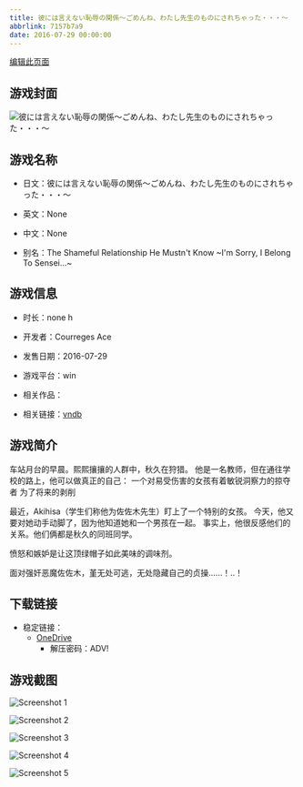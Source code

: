 ```yaml
---
title: 彼には言えない恥辱の関係～ごめんね、わたし先生のものにされちゃった・・・～
abbrlink: 7157b7a9
date: 2016-07-29 00:00:00
---
```

[编辑此页面](https://github.com/ACG-3/ADV3-source/blob/main/source/_posts/games/%E5%BD%BC%E3%81%AB%E3%81%AF%E8%A8%80%E3%81%88%E3%81%AA%E3%81%84%E6%81%A5%E8%BE%B1%E3%81%AE%E9%96%A2%E4%BF%82%EF%BD%9E%E3%81%94%E3%82%81%E3%82%93%E3%81%AD%E3%80%81%E3%82%8F%E3%81%9F%E3%81%97%E5%85%88%E7%94%9F%E3%81%AE%E3%82%82%E3%81%AE%E3%81%AB%E3%81%95%E3%82%8C%E3%81%A1%E3%82%83%E3%81%A3%E3%81%9F%E3%83%BB%E3%83%BB%E3%83%BB%EF%BD%9E.md)

## 游戏封面

![彼には言えない恥辱の関係～ごめんね、わたし先生のものにされちゃった・・・～](https://pan.timero.xyz/d/onedrive/img_lib_001/%E5%BD%BC%E3%81%AB%E3%81%AF%E8%A8%80%E3%81%88%E3%81%AA%E3%81%84%E6%81%A5%E8%BE%B1%E3%81%AE%E9%96%A2%E4%BF%82%EF%BD%9E%E3%81%94%E3%82%81%E3%82%93%E3%81%AD%E3%80%81%E3%82%8F%E3%81%9F%E3%81%97%E5%85%88%E7%94%9F%E3%81%AE%E3%82%82%E3%81%AE%E3%81%AB%E3%81%95%E3%82%8C%E3%81%A1%E3%82%83%E3%81%A3%E3%81%9F%E3%83%BB%E3%83%BB%E3%83%BB%EF%BD%9E_cover.avif)


## 游戏名称

- 日文：彼には言えない恥辱の関係～ごめんね、わたし先生のものにされちゃった・・・～
- 英文：None
- 中文：None

- 别名：The Shameful Relationship He Mustn't Know ~I'm Sorry, I Belong To Sensei...~


## 游戏信息

- 时长：none h
- 开发者：Courreges Ace
- 发售日期：2016-07-29
- 游戏平台：win
- 相关作品：

- 相关链接：[vndb](https://vndb.org/v19652)


## 游戏简介

车站月台的早晨。熙熙攘攘的人群中，秋久在狩猎。
他是一名教师，但在通往学校的路上，他可以做真正的自己：
一个对易受伤害的女孩有着敏锐洞察力的掠夺者 为了将来的剥削

最近，Akihisa（学生们称他为佐佐木先生）盯上了一个特别的女孩。
今天，他又要对她动手动脚了，因为他知道她和一个男孩在一起。
事实上，他很反感他们的关系。他们俩都是秋久的同班同学。

愤怒和嫉妒是让这顶绿帽子如此美味的调味剂。

面对强奸恶魔佐佐木，堇无处可逃，无处隐藏自己的贞操......！..！




## 下载链接

- 稳定链接：
    - [OneDrive](https://pan.timero.xyz/onedrive/adv_lib_001/%E5%BD%BC%E3%81%AB%E3%81%AF%E8%A8%80%E3%81%88%E3%81%AA%E3%81%84%E6%81%A5%E8%BE%B1%E3%81%AE%E9%96%A2%E4%BF%82%EF%BD%9E%E3%81%94%E3%82%81%E3%82%93%E3%81%AD%E3%80%81%E3%82%8F%E3%81%9F%E3%81%97%E5%85%88%E7%94%9F%E3%81%AE%E3%82%82%E3%81%AE%E3%81%AB%E3%81%95%E3%82%8C%E3%81%A1%E3%82%83%E3%81%A3%E3%81%9F%E3%83%BB%E3%83%BB%E3%83%BB%EF%BD%9E)
        - 解压密码：ADV!



## 游戏截图


![Screenshot 1](https://pan.timero.xyz/d/onedrive/img_lib_001/%E5%BD%BC%E3%81%AB%E3%81%AF%E8%A8%80%E3%81%88%E3%81%AA%E3%81%84%E6%81%A5%E8%BE%B1%E3%81%AE%E9%96%A2%E4%BF%82%EF%BD%9E%E3%81%94%E3%82%81%E3%82%93%E3%81%AD%E3%80%81%E3%82%8F%E3%81%9F%E3%81%97%E5%85%88%E7%94%9F%E3%81%AE%E3%82%82%E3%81%AE%E3%81%AB%E3%81%95%E3%82%8C%E3%81%A1%E3%82%83%E3%81%A3%E3%81%9F%E3%83%BB%E3%83%BB%E3%83%BB%EF%BD%9E_Screenshot_1.avif)

![Screenshot 2](https://pan.timero.xyz/d/onedrive/img_lib_001/%E5%BD%BC%E3%81%AB%E3%81%AF%E8%A8%80%E3%81%88%E3%81%AA%E3%81%84%E6%81%A5%E8%BE%B1%E3%81%AE%E9%96%A2%E4%BF%82%EF%BD%9E%E3%81%94%E3%82%81%E3%82%93%E3%81%AD%E3%80%81%E3%82%8F%E3%81%9F%E3%81%97%E5%85%88%E7%94%9F%E3%81%AE%E3%82%82%E3%81%AE%E3%81%AB%E3%81%95%E3%82%8C%E3%81%A1%E3%82%83%E3%81%A3%E3%81%9F%E3%83%BB%E3%83%BB%E3%83%BB%EF%BD%9E_Screenshot_2.avif)

![Screenshot 3](https://pan.timero.xyz/d/onedrive/img_lib_001/%E5%BD%BC%E3%81%AB%E3%81%AF%E8%A8%80%E3%81%88%E3%81%AA%E3%81%84%E6%81%A5%E8%BE%B1%E3%81%AE%E9%96%A2%E4%BF%82%EF%BD%9E%E3%81%94%E3%82%81%E3%82%93%E3%81%AD%E3%80%81%E3%82%8F%E3%81%9F%E3%81%97%E5%85%88%E7%94%9F%E3%81%AE%E3%82%82%E3%81%AE%E3%81%AB%E3%81%95%E3%82%8C%E3%81%A1%E3%82%83%E3%81%A3%E3%81%9F%E3%83%BB%E3%83%BB%E3%83%BB%EF%BD%9E_Screenshot_3.avif)

![Screenshot 4](https://pan.timero.xyz/d/onedrive/img_lib_001/%E5%BD%BC%E3%81%AB%E3%81%AF%E8%A8%80%E3%81%88%E3%81%AA%E3%81%84%E6%81%A5%E8%BE%B1%E3%81%AE%E9%96%A2%E4%BF%82%EF%BD%9E%E3%81%94%E3%82%81%E3%82%93%E3%81%AD%E3%80%81%E3%82%8F%E3%81%9F%E3%81%97%E5%85%88%E7%94%9F%E3%81%AE%E3%82%82%E3%81%AE%E3%81%AB%E3%81%95%E3%82%8C%E3%81%A1%E3%82%83%E3%81%A3%E3%81%9F%E3%83%BB%E3%83%BB%E3%83%BB%EF%BD%9E_Screenshot_4.avif)

![Screenshot 5](https://pan.timero.xyz/d/onedrive/img_lib_001/%E5%BD%BC%E3%81%AB%E3%81%AF%E8%A8%80%E3%81%88%E3%81%AA%E3%81%84%E6%81%A5%E8%BE%B1%E3%81%AE%E9%96%A2%E4%BF%82%EF%BD%9E%E3%81%94%E3%82%81%E3%82%93%E3%81%AD%E3%80%81%E3%82%8F%E3%81%9F%E3%81%97%E5%85%88%E7%94%9F%E3%81%AE%E3%82%82%E3%81%AE%E3%81%AB%E3%81%95%E3%82%8C%E3%81%A1%E3%82%83%E3%81%A3%E3%81%9F%E3%83%BB%E3%83%BB%E3%83%BB%EF%BD%9E_Screenshot_5.avif)

